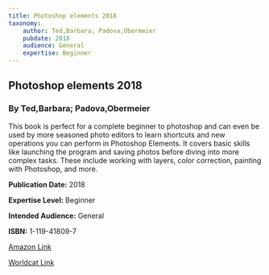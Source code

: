 ```yaml
---
title: Photoshop elements 2018
taxonomy:
	author: Ted,Barbara; Padova,Obermeier
	pubdate: 2018
	audience: General
	expertise: Beginner
---
```

## Photoshop elements 2018
### By Ted,Barbara; Padova,Obermeier
This book is perfect for a complete beginner to photoshop and can even be used by more seasoned photo editors to learn shortcuts and new operations you can perform in Photoshop Elements.  It covers basic skills like launching the program and saving photos before diving into more complex tasks.  These include working with layers, color correction, painting with Photoshop, and more.

**Publication Date:** 2018

**Expertise Level:** Beginner

**Intended Audience:** General

**ISBN:** 1-119-41809-7

[Amazon Link](https://www.amazon.com/Photoshop-Elements-2018-Dummies-Computer/dp/1119418089/ref=sr_1_2?keywords=photoshop+elements+2018+book&qid=1571321987&sr=8-2)

[Worldcat Link](https://www.worldcat.org/title/photoshop-elements-2018/oclc/1006502644&referer=brief_results)